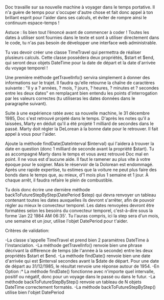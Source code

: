 Doc travaille sur sa nouvelle machine à voyager dans le temps portative. Il n'a guère de temps pour s'occuper d'autre chose et fait donc appel à ton brillant esprit pour l'aider dans ses calculs, et éviter de rompre ainsi le continuum espace-temps !

Astuce : lis bien tout l’énoncé avant de commencer à coder ! Toutes les dates à utiliser sont fournies dans le texte et sont à utiliser directement dans le code, tu n'as pas besoin de développer une interface web administrable.

Tu vas devoir créer une classe TimeTravel qui permettra de réaliser plusieurs calculs. Cette classe possédera deux propriétés, $start et $end, qui seront deux objets DateTime pour la date de départ et la date d'arrivée du voyage temporel !

Une première méthode getTravelInfo() servira simplement à donner des informations sur le trajet. Il faudra qu'elle retourne la chaîne de caractères suivante : "Il y a ? années, ? mois, ? jours, ? heures, ? minutes et ? secondes entre les deux dates" en remplaçant bien entendu les points d'interrogation par les valeurs correctes (tu utiliseras les dates données dans le paragraphe suivant).

Suite à une expérience ratée avec sa nouvelle machine, le 31 décembre 1985, Doc s'est retrouvé projeté dans le temps. D'après les notes qu'il a laissées, Marty en déduit qu'il a été projeté 1 milliard de secondes dans le passé. Marty doit régler la DeLorean à la bonne date pour le retrouver. Il fait appel à vous pour l'aider.

Ajoute la méthode findDate(DateInterval $interval) qui l'aidera à trouver la date en question (donc 1 milliard de seconde avant la propriété $start).
Tu as accompagné Marty dans le temps et vous avez retrouvé Doc mal en point. Il ne vous est d'aucune aide. Il faut le ramener au plus vite à votre époque pour le soigner. Mais le réservoir de la Dolorean est endommagé. Après une rapide expertise, tu estimes que la voiture ne peut plus faire des bonds dans le temps que, au mieux, d’1 mois plus 1 semaine et 1 jour. À chaque arrêt, il faudra refaire le plein de combustible.

Tu dois donc écrire une dernière méthode backToFutureStepByStep(DatePeriod $step) qui devra renvoyer un tableau contenant toutes les dates auxquelles ils devront s'arrêter, afin de pouvoir régler au mieux le convecteur temporel. Les dates renvoyées devront être formatées selon les besoins du convecteur temporel, c'est-à-dire sous la forme 'Jan 22 1984 AM 06:35'.
Tu l'auras compris, ici la step sera d'un mois, une semaine et un jour, utilise l'objet DatePeriod pour t'aider.


Critères de validation:

-La classe s'appelle TimeTravel et prend bien 2 paramètres DateTime à l'instanciation.
-La méthode getTravelInfo() renvoie bien une phrase décrivant la différence de temps (de l'année à la seconde) entre les deux propriétés $start et $end.
-La méthode findDate() renvoie bien une date d'arrivée qui est $interval secondes avant la $date de départ. Pour une date de départ au 31/12/1985, le résultat renvoie une réponse autour de 1954.
-En Option :* La méthode findDate() fonctionne avec n'importe quel intervalle, positif ou négatif, donc pour un voyage dans le passé ou dans le futur.
-La méthode backToFutureStepByStep() renvoie un tableau de N objets DateTime correctement formatés.
-La méthode backToFutureStepByStep() utilise bien l'objet DatePeriod